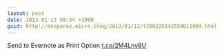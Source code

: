 ```yaml
---
layout: post
date: 2013-01-13 08:34 +1000
guid: http://desparoz.micro.blog/2013/01/12/t290225342550011904.html
---
```

Send to Evernote as Print Option [t.co/2M4Lny8U](http://t.co/2M4Lny8U)
